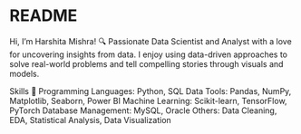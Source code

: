 # README
Hi, I’m Harshita Mishra!
🔍 Passionate Data Scientist and Analyst with a love for uncovering insights from data. I enjoy using data-driven approaches to solve real-world problems and tell compelling stories through visuals and models.

Skills 🚀
Programming Languages: Python, SQL
Data Tools: Pandas, NumPy, Matplotlib, Seaborn, Power BI
Machine Learning: Scikit-learn, TensorFlow, PyTorch
Database Management: MySQL, Oracle
Others: Data Cleaning, EDA, Statistical Analysis, Data Visualization
